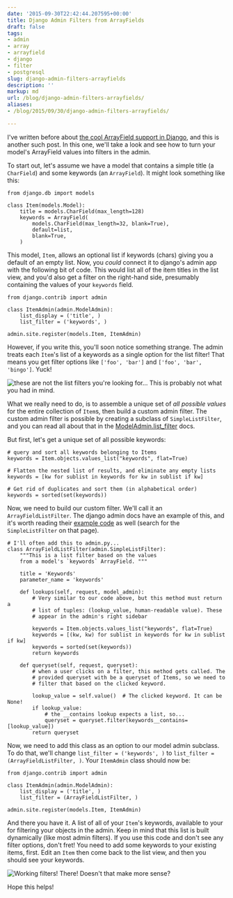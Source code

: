 ```yaml
---
date: '2015-09-30T22:42:44.207595+00:00'
title: Django Admin Filters from ArrayFields
draft: false
tags:
- admin
- array
- arrayfield
- django
- filter
- postgresql
slug: django-admin-filters-arrayfields
description: ''
markup: md
url: /blog/django-admin-filters-arrayfields/
aliases:
- /blog/2015/09/30/django-admin-filters-arrayfields/

---
```


I've written before about
[the cool
ArrayField support in Django](/blog/nice-arrayfield-widgets-choices-and-chosenjs/), and this is another such post. In this one,
we'll take a look and see how to turn your model's ArrayField values into
filters in the admin.


To start out, let's assume we have a model that contains a simple title
(a `CharField`) and some keywords (an `ArrayField`).
It might look something like this:



```
from django.db import models

class Item(models.Model):
    title = models.CharField(max_length=128)
    keywords = ArrayField(
        models.CharField(max_length=32, blank=True),
        default=list,
        blank=True,
    )
```

This model, `Item`, allows an optional list if keywords (chars)
giving you a default of an empty list. Now, you *could* connect it to
django's admin app with the following bit of code. This would list all of the
item titles in the list view, and you'd also get a filter on the right-hand
side, presumably containing the values of your `keywords` field.



```
from django.contrib import admin

class ItemAdmin(admin.ModelAdmin):
    list_display = ('title', )
    list_filter = ('keywords', )

admin.site.register(models.Item, ItemAdmin)
```


However, if you write this, you'll soon notice something strange. The admin
treats each `Item`'s list of a keywords as a single option for the
list filter! That means you get filter options like `['foo', 'bar']` and `['foo', 'bar', 'bingo']`. Yuck!




![these are not the list filters you're looking for...](//i.imgur.com/LePgVfd.png)
This is probably not what you had in mind.

What we really need to do, is to assemble a unique set of *all possible
values* for the entire collection of `Item`s, then build a custom
admin filter. The custom admin filter is possible by creating a subclass of
`SimpleListFilter`, and you can read all about that in the
[ModelAdmin.list\_filter](https://docs.djangoproject.com/en/1.8/ref/contrib/admin/#django.contrib.admin.ModelAdmin.list_filter) docs.


But first, let's get a unique set of all possible keywords:



```
# query and sort all keywords belonging to Items
keywords = Item.objects.values_list("keywords", flat=True)

# Flatten the nested list of results, and eliminate any empty lists
keywords = [kw for sublist in keywords for kw in sublist if kw]

# Get rid of duplicates and sort them (in alphabetical order)
keywords = sorted(set(keywords))
```

Now, we need to build our custom filter. We'll call it an
`ArrayFieldListFilter`. The django admin docs have an example of this,
and it's worth reading their [example code](https://docs.djangoproject.com/en/1.8/ref/contrib/admin/#django.contrib.admin.ModelAdmin.list_filter) as well (search for the `SimpleListFilter` on that page).



```
# I'll often add this to admin.py...
class ArrayFieldListFilter(admin.SimpleListFilter):
    """This is a list filter based on the values
    from a model's `keywords` ArrayField. """

    title = 'Keywords'
    parameter_name = 'keywords'

    def lookups(self, request, model_admin):
        # Very similar to our code above, but this method must return a
        # list of tuples: (lookup_value, human-readable value). These
        # appear in the admin's right sidebar

        keywords = Item.objects.values_list("keywords", flat=True)
        keywords = [(kw, kw) for sublist in keywords for kw in sublist if kw]
        keywords = sorted(set(keywords))
        return keywords

    def queryset(self, request, queryset):
        # when a user clicks on a filter, this method gets called. The
        # provided queryset with be a queryset of Items, so we need to
        # filter that based on the clicked keyword.

        lookup_value = self.value()  # The clicked keyword. It can be None!
        if lookup_value:
            # the __contains lookup expects a list, so...
            queryset = queryset.filter(keywords__contains=[lookup_value])
        return queryset
```

Now, we need to add this class as an option to our model admin subclass. To
do that, we'll change `list_filter = ('keywords', )` to
`list_filter = (ArrayFieldListFilter, )`. Your `ItemAdmin`
class should now be:




```
from django.contrib import admin

class ItemAdmin(admin.ModelAdmin):
    list_display = ('title', )
    list_filter = (ArrayFieldListFilter, )

admin.site.register(models.Item, ItemAdmin)
```


And there you have it. A list of all of your `Item`'s keywords,
available to your for filtering your objects in the admin. Keep in mind that
this list is built dynamically (like most admin filters). If you use this code
and don't see any filter options, don't fret! You need to add some keywords to
your existing items, first. Edit an `Item` then come back to the list
view, and then you should see your keywords.



![Working filters!](//i.imgur.com/1NGOchj.png)
There! Doesn't that make more sense?

Hope this helps!


